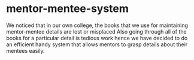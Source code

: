 # mentor-mentee-system
We noticed that in our own college, the books that we use for maintaining mentor-mentee details are lost or misplaced  Also going through all of the books for a particular detail is tedious work hence we have decided to do an efficient handy system that allows mentors to grasp details about their mentees easily.
